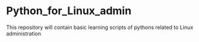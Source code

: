 # Python_for_Linux_admin
This repository will contain basic learning scripts of pythons related to Linux administration
